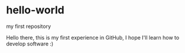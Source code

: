 # hello-world
my first repository

Hello there, this is my first experience in GitHub, I hope I'll learn how to develop software :)
